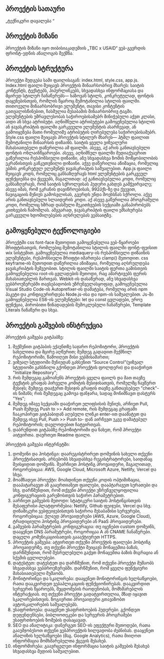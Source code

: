 ## პროექტის სათაური
„ტექნიკური დავალება “ 

## პროექტის მიზანი
პროექტის მიზანი იყო თიბისიაკადემიის „TBC x USAID“  ვებ-გვერდის ფრონტ-ედნის ანალოგის შექმნა.

## პროექტის სტრუქტურა
პროექტი შედგება სამი ფაილისაგან: index.html, style.css, app.js. 
Index.html ფაილი შეიცავს პროექტის შინაარსობრივ მხარეს: საიტის კონტენტს, ტექსტებს, ჰიპერლინკებს, სხვადასხვა ინფორმაციასა და მცირედ სტილურ ჩანაწერებს— ხაზოვან სტილს, კონკრეტულად, ფონტის დაყენებისთვის, რომლის წყაროც შემოტანილია სტილის ფაილში. თითოეული შინაარსობრივი ელემენტი, თავისი კონტენტის გათვალისწინებით, ჩასმულია შესაბამის შინაარსობრივ ტაგში. ელემენტების უმრავლესობას საჭიროებისამებრ მინიჭებული აქვთ კლასი, აიდი ან სხვა ატრიბუტი. აღნიშნული ატრიბუტები გამოყენებულია სტილის ან ჯავასკრიპტის ფაილში გარკვეული ელემენტის ასარჩევად, ან გამოიყენება მათი რომელიმე ატრიბუტის ღირებულება საჭიროებისამებრ. 
Style.css ფაილი შეიცავს პროექტის სტილურ მხარეს— ჰტმლ ფაილით შემოტანილი შინაარსის დიზაინს. საიტის ყველა ვიზუალური მახასიათებელი დაწერილია ამ ფაილში. ასევე, აქ არის განთავსებული ფონტის ონლაინწყაროები. ასევე, აღნიშნულ ფაილში მედიაქუაერით გაწერილია რესპონსიული დიზაინი, ანუ სხვადასხვა ზომის მოწყობილობის ეკრანისთვის განკუთვნილი დიზაინი. აქვე დაწერილია ანიმაცია, რომელიც ებმის კონკრეტულ ელემენტს ჯავასკრიპტის საშუალებით. 
App.js ფაილი შეიცავს კოდს, რომელიც განსაზღვრავს html ელემენტების გარკვეულ ფუნქციებსა და ქცევებს, მაგალითად:  აქ განთავსებულია კოდი, რომელიც განსაზღვრავს, რომ საიტის სქროლვისას ჰედერი გახდეს გამჭვირვალე; ასევე იმას, რომ ეკრანის დავიწროებისას, 992პქს-ზე და ქვევით, ნავიგაციის მენიუს გამოსვლისას, გვერდს უნდა მოეხსნას სქროლი. აქვე არის განთავსებული სლაიდერის კოდი. აქ ასევე გაწერილია პროგრამული კოდი, რომელიც ხშრად დასმული შეკითხვების სექციაში განაპირობებს კითხვების ჩამოშლას. ამგვარად, ჯავასკრიპტის ფაილი ემსახურება გარკვეული ხდომილებების აღსრულებას ვებსაიტზე.

## გამოყენებული ტექნოლოგიები
პროექტში css font-face მეთოდით გამოყენებულია ვებ-წყაროები შრიფტისათვის, რომლებიც შემოტანილია სტილის ფაილში ფონტ-ფეისით wix სისტემით. 
გამოყენებულია mediaquery-ის რესპონსიული დიზაინის ელემენტები, რესპონსიული შრიფტი იმართება clamp() მეთოდით.
css keyframe-ის მეთოდით დაწერილია ანიმაცია, რომელიც აღსრულდება ჯავასკრიპტის მეშვეობით.
სტილის ფაილში საიტის ფერთა გამისთვის გამოყენებულია root-ის ცვლადების მეთოდი, რაც ამარტივებს ფერის მახასიათებლის მართვას.
	Webkit-ის დასაწერად, ანუ სხვადასხვა ვებბროუზერებში თავსებადობის უზრუნველასყოფად, გამოყენებულია Visual Studio Code-ის Autoprefixer-ის დამატება, რომელიც არის npm პაკეტი და კონფიგურირდება Node.js-ისა და npm-ის საშუალებით. 
	Js-ში გამოყენებულია ES6-ის ელემენტები: let და const ცვლადები, ეროუ ფუნქცია, პირობითი წინადადების შემოკლებული ჩანაწერები, Template Literals ჩანაწერი და სხვა. 

## პროექტის გაშვების ინსტრუქცია
პროექტის გაშვება გიტჰაბზე:
1.	შექმენით გიტჰაბის ექაუნთზე საჯარო რეპოზიტორი, პროექტის სახელითა და მცირე აღწერით; შემდეგ გადადით შექმნილ რეპოზიტორიში, წამოიღეთ მისი ვებმისამართი;
2.	ვიზუალ სტუდიოში მენიუდან გახსენით "Source Control"(ვიზუალ სტუდიოში გახსნილი გქონდეთ პროექტის ფოლდერი) და დააჭირეთ  "Initialize Repository";
3.	რის შემდეგაც გამოაჩენს პროექტის ყველა ფაილს და მათ თავზე ტექსტის გრაფას პირველი კომიტის მესიჯისათვის, რომელშც ჩავწერთ მესიჯს; შემდეგ დააჭერთ მესიჯის გრაფის თავზე განთავსებულ "check"-ის ნიშანს; რის შემდეგაც გამოვა ფანჯარა, სადაც მონიშნავთ დასტურს "Yes";
4.	შემდეგ იმავე სექციაში დააჭირეთ ელიფსისის მენიუს, არჩიეთ Pull, Push შემდეგ Push to >> Add remote, რის შემდეგაც გრაფაში ჩააკოპირეთ გიტჰაბიდან აღებული ლინკი enter-ით დაამატეთ და შემდეგ ისევ Pull, Push >> Push to- დან აირჩევთ უკვე დამატებულ რეპოზიტორის; დაელოდებით ჩატვირთვას.
5.	დაბრუნდით გიტჰაბზე რეპოზიტორიში და ნახეთ, რომ პროექტი აიტვირთა. დაურთეთ Readme ფაილი.

პროექტის გაშვება ინტერნეტში:
1.	დომეინი და ჰოსტინგი:
დაარეგისტრირეთ დომეინის სახელი თქვენი პროექტისათვის. არსებობს სხვადასხვა რეგისტრატორები, საიდანაც შეისყიდით დომეინს. შეარჩიეთ ჰოსტინგ პროვაიდერი, მაგალითად, როგორებიცაა: AWS, Google Cloud, Microsoft Azure, Netlify, Vercel და სხვა.
2.	მოამზადეთ პროექტი:
მოახდინეთ თქვენი კოდის ოპტიმიზაცია, დააპატარავეთ ან გააერთიანეთ ფაილები, დააპტარავეთ სურათები და სხვ. დარწმუნდით, რომ თქვენი პროექტი უზრუნველყოფილია კონფიგურაციის გარემოსთვის საჭირო პარამეტრებით.
3.	აარჩიეთ გაშვების მეთოდი:
სტატიკური საიტის ჰოსტინგისთვის შესაფერისი პლატფორმებია: Netlify, Github ფეიჯები, Vercel და სხვ. დინამიკური ვებფეიჯებისთვის საჭიროა შესაბამისი სერვერები, როგორებიცაა: ქლაუდ პროვაიდერები (AWS, Azure, Google Cloud), ტრადიციული ჰოსტინგ პროვაიდერები ან PaaS პროვაიდერები.
4.	გაშვების პარამეტრების კონფიგურაცია:
თუ იყენებთ custom დომეინს, დააყენეთ DNS პარამეტრები, როგორიცაა A ან CNAME ჩანაწერები. დაცული კომუნიკაციისათვის გაააქტიურეთ HTTPS. 
5.	პროექტის გაშვება:
ატვირთეთ თქვენი პროექტის ფაილები ჰოსტინგ პროვაიდერზე. თუ თქვენი პროექტი შეიცავს მონაცემთა ბაზას, დარწმუნდით, რომ შესრულებული გაქვთ მონაცემთა ბაზის მიგრაცია ან სქემის ცვლილებები.
6.	დატესტეთ:
დატესტეთ და დარწმუნით, რომ თქვენი პროექტი მუშაობს სხვადასხვა ვებბროუზერებში. დარწმუნით, რომ ყველა ფუნქციური მახასიათებელი მუშაობს. 
7.	მონიტორინგი და სკალირება:
დააყენეთ მონიტორინგის ხელსაწყოები, რათა დააკვირდეთ ვებაპლიკაციის ფუნქციონირებას. დააკვირდით სერვერის წყაროებს, შეცდომების რაოდენობას, მომხმარებლის ინტერაქციას. თუ თქვენი პროექტი გადატვირთულია, მზად იყავით სკალირებისთვის. ზოგიერთი პროვაიდერი გთავაზობთ ავტოსკალირების საშუალებებს. 
8.	უსაფრთხოება:
დააყენეთ უსაფრთხოების ჰედერები. გქონდეთ დეფენდენსები, ბიბლიოთეკები და სერვერის პროგრამები უსაფრთხოების ზომების დასაცავად.
9.	SEO და ანალიტიკა:
დანერგეთ SEO-ის ეფექტური მეთოდები, რათა გააუმჯობესოთ თქვენი ვებპროექტის ხილვადობა ძებნისას. დააყენეთ ანალიზის ხელსაწყოები (მაგ. Google Analytics), რათა მიიღოთ ინფორმაცია მომხმარებელთა ქცევის შესახებ.
10.	ინფორმირება:
გაავრცელეთ ინფორმაცია საიტის გაშვების შესახებ სხვადასხვა მედიის საშუალებით. 

